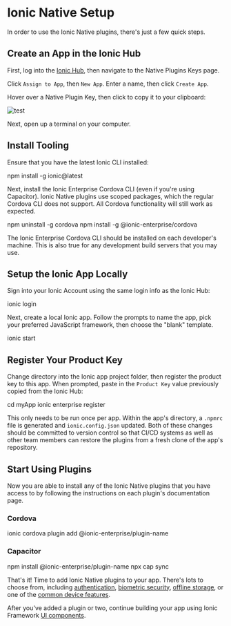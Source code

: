 # Ionic Native Setup

In order to use the Ionic Native plugins, there's just a few quick steps.

## Create an App in the Ionic Hub

First, log into the [Ionic Hub](https://dashboard.ionicframework.com), then navigate to the Native Plugins Keys page.

Click `Assign to App`, then `New App`. Enter a name, then click `Create App`.

Hover over a Native Plugin Key, then click to copy it to your clipboard:

![test](/docs/assets/img/native/native-setup-keys.png)

Next, open up a terminal on your computer.

## Install Tooling

Ensure that you have the latest Ionic CLI installed:

<command-line> <command-prompt>npm install -g ionic@latest</command-prompt> </command-line>

Next, install the Ionic Enterprise Cordova CLI (even if you're using Capacitor). Ionic Native plugins use scoped packages, which the regular Cordova CLI does not support. All Cordova functionality will still work as expected.

<command-line> <command-prompt>npm uninstall -g cordova</command-prompt> <command-prompt>npm install -g @ionic-enterprise/cordova</command-prompt> </command-line>

The Ionic Enterprise Cordova CLI should be installed on each developer's machine. This is also true for any development build servers that you may use.

## Setup the Ionic App Locally

Sign into your Ionic Account using the same login info as the Ionic Hub:

<command-line> <command-prompt>ionic login</command-prompt> </command-line>

Next, create a local Ionic app. Follow the prompts to name the app, pick your preferred JavaScript framework, then choose the "blank" template.

<command-line> <command-prompt>ionic start</command-prompt> </command-line>

## Register Your Product Key

Change directory into the Ionic app project folder, then register the product key to this app. When prompted, paste in the `Product Key` value previously copied from the Ionic Hub:

<command-line> <command-prompt>cd myApp</command-prompt> <command-prompt>ionic enterprise register</command-prompt> </command-line>

This only needs to be run once per app. Within the app's directory, a `.npmrc` file is generated and `ionic.config.json` updated. Both of these changes should be committed to version control so that CI/CD systems as well as other team members can restore the plugins from a fresh clone of the app's repository.

## Start Using Plugins

Now you are able to install any of the Ionic Native plugins that you have access to by following the instructions on each plugin's documentation page.

### Cordova

<command-line> <command-prompt>ionic cordova plugin add @ionic-enterprise/plugin-name</command-prompt> </command-line>

### Capacitor

<command-line> <command-prompt>npm install @ionic-enterprise/plugin-name</command-prompt> <command-prompt>npx cap sync</command-prompt> </command-line>

That's it! Time to add Ionic Native plugins to your app. There's lots to choose from, including [authentication](/docs/enterprise/auth-connect), [biometric security](/docs/enterprise/identity-vault), [offline storage](/docs/enterprise/offline-storage), or one of the [common device features](/docs/enterprise/camera).

After you've added a plugin or two, continue building your app using Ionic Framework [UI components](/docs/components).